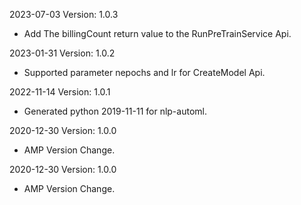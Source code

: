 2023-07-03 Version: 1.0.3
- Add The billingCount return value to the RunPreTrainService Api.

2023-01-31 Version: 1.0.2
- Supported parameter nepochs and lr for CreateModel Api.

2022-11-14 Version: 1.0.1
- Generated python 2019-11-11 for nlp-automl.

2020-12-30 Version: 1.0.0
- AMP Version Change.

2020-12-30 Version: 1.0.0
- AMP Version Change.

